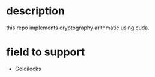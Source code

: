 # description

this repo implements cryptography arithmatic using cuda.

# field to support
- Goldilocks